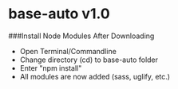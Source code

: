 base-auto v1.0
==================

###Install Node Modules After Downloading
- Open Terminal/Commandline
- Change directory (cd) to base-auto folder
- Enter "npm install"
- All modules are now added (sass, uglify, etc.)
